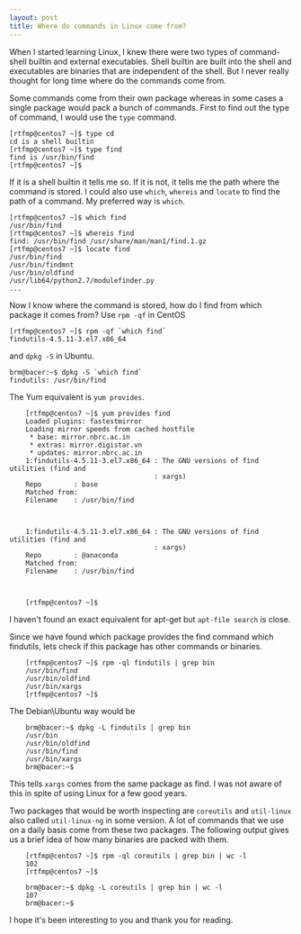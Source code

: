 ```yaml
---
layout: post
title: Where do commands in Linux come from?
---
```

When I started learning Linux, I knew there were two types of command-  shell builtin and external executables. Shell builtin are built into the shell and executables are binaries that are independent of the shell. But I never really thought for long time where do the commands come from. 

Some commands come from their own package whereas in some cases a single package would pack a bunch of commands. First to find out the type of command, I would use the `type` command. 

    [rtfmp@centos7 ~]$ type cd
    cd is a shell builtin
    [rtfmp@centos7 ~]$ type find
    find is /usr/bin/find
    [rtfmp@centos7 ~]$

If it is a shell builtin it tells me so. If it is not, it tells me the path where the command is stored. I could also use `which`, `whereis` and `locate` to find the path of a command. My preferred way is `which`.

    [rtfmp@centos7 ~]$ which find
    /usr/bin/find
    [rtfmp@centos7 ~]$ whereis find
    find: /usr/bin/find /usr/share/man/man1/find.1.gz
    [rtfmp@centos7 ~]$ locate find
    /usr/bin/find
    /usr/bin/findmnt
    /usr/bin/oldfind
    /usr/lib64/python2.7/modulefinder.py
    ...

Now I know where the command is stored, how do I find from which package it comes from? Use `rpm -qf` in CentOS 

    [rtfmp@centos7 ~]$ rpm -qf `which find`
    findutils-4.5.11-3.el7.x86_64

and `dpkg -S` in Ubuntu.

    brm@bacer:~$ dpkg -S `which find`
    findutils: /usr/bin/find

The Yum equivalent is `yum provides`.

        [rtfmp@centos7 ~]$ yum provides find
        Loaded plugins: fastestmirror
        Loading mirror speeds from cached hostfile
         * base: mirror.nbrc.ac.in
         * extras: mirror.digistar.vn
         * updates: mirror.nbrc.ac.in
        1:findutils-4.5.11-3.el7.x86_64 : The GNU versions of find utilities (find and
                                        : xargs)
        Repo        : base
        Matched from:
        Filename    : /usr/bin/find
        
        
        
        1:findutils-4.5.11-3.el7.x86_64 : The GNU versions of find utilities (find and
                                        : xargs)
        Repo        : @anaconda
        Matched from:
        Filename    : /usr/bin/find
        
        
        
        [rtfmp@centos7 ~]$

I haven't found an exact equivalent for apt-get but `apt-file search` is close.

Since we have found which package provides the find command which findutils, lets check if this package has other commands or binaries.

        [rtfmp@centos7 ~]$ rpm -ql findutils | grep bin
        /usr/bin/find
        /usr/bin/oldfind
        /usr/bin/xargs
        [rtfmp@centos7 ~]$

The Debian\Ubuntu way would be

        brm@bacer:~$ dpkg -L findutils | grep bin
        /usr/bin
        /usr/bin/oldfind
        /usr/bin/find
        /usr/bin/xargs
        brm@bacer:~$

This tells `xargs` comes from the same package as find. I was not aware of this in spite of using Linux for a few good years.

Two packages that would be worth inspecting are `coreutils` and `util-linux` also called `util-linux-ng` in some version. A lot of commands that we use on a daily basis come from these two packages. The following output gives us a brief idea of how many binaries are packed with them.

        [rtfmp@centos7 ~]$ rpm -ql coreutils | grep bin | wc -l
        102
        [rtfmp@centos7 ~]$

        brm@bacer:~$ dpkg -L coreutils | grep bin | wc -l
        107
        brm@bacer:~$

I hope it's been interesting to you and thank you for reading.
